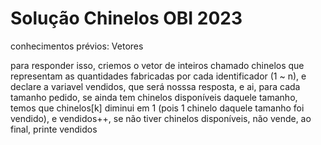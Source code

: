 # Solução Chinelos OBI 2023

conhecimentos prévios: Vetores

para responder isso, criemos o vetor de inteiros chamado chinelos que representam as quantidades fabricadas por cada identificador (1 ~ n), e declare a variavel vendidos, que será nosssa resposta,
e ai, para cada tamanho pedido, se ainda tem chinelos disponíveis daquele tamanho, temos que chinelos[k] diminui em 1 (pois 1 chinelo daquele tamanho foi vendido), e vendidos++, se não tiver chinelos disponíveis, não vende, ao final, printe vendidos
